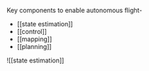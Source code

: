 Key components to enable autonomous flight-
- [[state estimation]]
- [[control]]
- [[mapping]]
- [[planning]]

![[state estimation]]

